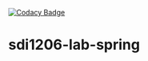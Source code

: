 [![Codacy Badge](https://api.codacy.com/project/badge/Grade/f5d990fd85374bfa9c8e2b6f94d63cf9)](https://www.codacy.com?utm_source=github.com&amp;utm_medium=referral&amp;utm_content=UO247346/sdi1206-lab-spring&amp;utm_campaign=Badge_Grade)
# sdi1206-lab-spring

